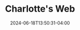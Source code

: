 ---
title: Charlotte's Web
Theatre: Spotlight Events Center
Venue: Spotlight Events Center
Season: 
date: 2024-06-18T13:50:31-04:00
opening_date: 2024-06-10
closing_date: 2024-06-28
showtimes:
- 2024-06-10T12:00:00-04:00
- 2024-06-11T12:00:00-04:00
- 2024-06-14T12:00:00-04:00
- 2024-06-17T12:00:00-04:00
- 2024-06-21T12:00:00-04:00
- 2024-06-24T12:00:00-04:00
- 2024-06-25T12:00:00-04:00
- 2024-06-28T12:00:00-04:00
featured_image: 2024-Charlottes-Web-2.webp
featured_image_alt: "Promotional poster for 'Charlotte's Web The Musical' featuring a farm scene with Wilbur the pig and a spider web."
featured_image_caption: "Explore the heartwarming tale of 'Charlotte's Web The Musical', where friendship and bravery weave a story for all ages."
playbill:
Website: 
Tickets: 
show_details: 
cast:
crew:
orchestra:
genres: 
Description: 
---
